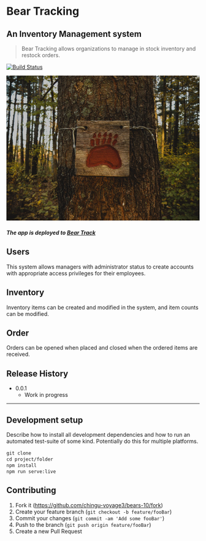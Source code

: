 # Bear Tracking

## An Inventory Management system

> Bear Tracking allows organizations to manage in stock inventory and restock orders.

[![Build Status](https://travis-ci.org/chingu-voyage3/bears-10.svg?branch=master)](https://travis-ci.org/chingu-voyage3/bears-10)

![Preview](./client/assets/landing_image.png)

##### The app is deployed to [Bear Track](https://bears-ims.herokuapp.com/)


## Users
This system allows managers with administrator status to create accounts with appropriate access privileges for their employees.


## Inventory
Inventory items can be created and modified in the system, and item counts can be modified. 


## Order
Orders can be opened when placed and closed when the ordered items are received.


## Release History

* 0.0.1
    * Work in progress

---

## Development setup
Describe how to install all development dependencies and how to run an automated test-suite of some kind. Potentially do this for multiple platforms.


```
git clone
cd project/folder
npm install
npm run serve:live
```

## Contributing

1. Fork it (<https://github.com/chingu-voyage3/bears-10/fork>)
2. Create your feature branch (`git checkout -b feature/fooBar`)
3. Commit your changes (`git commit -am 'Add some fooBar'`)
4. Push to the branch (`git push origin feature/fooBar`)
5. Create a new Pull Request
